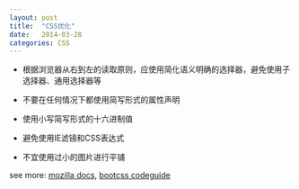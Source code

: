 ```yaml
---
layout: post
title:  "CSS优化"
date:   2014-03-28
categories: CSS
---
```


* 根据浏览器从右到左的读取原则，应使用简化语义明确的选择器，避免使用子选择器、通用选择器等

* 不要在任何情况下都使用简写形式的属性声明

* 使用小写简写形式的十六进制值

* 避免使用IE滤镜和CSS表达式

* 不宜使用过小的图片进行平铺

see more: <a href="https://developer.mozilla.org/en-US/docs/Web/Guide/CSS/Writing_efficient_CSS" target="_blank">mozilla docs</a>, <a href="http://codeguide.bootcss.com/" target="_blank">bootcss codeguide</a>



